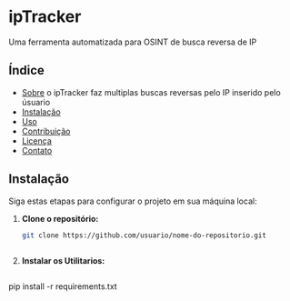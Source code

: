 # ipTracker
Uma ferramenta automatizada para OSINT de busca reversa de IP

## Índice

- [Sobre](#sobre)
  o ipTracker faz multiplas buscas reversas pelo IP inserido pelo úsuario
- [Instalação](#instalação)
- [Uso](#uso)
- [Contribuição](#contribuição)
- [Licença](#licença)
- [Contato](#contato)

## Instalação

Siga estas etapas para configurar o projeto em sua máquina local:

1. **Clone o repositório:**

   ```bash
   git clone https://github.com/usuario/nome-do-repositorio.git
  
2. **Instalar os Utilitarios:**
   ```bash
  pip install -r requirements.txt  
